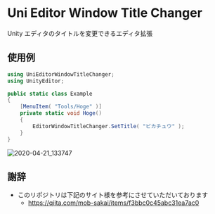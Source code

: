 # Uni Editor Window Title Changer

Unity エディタのタイトルを変更できるエディタ拡張

## 使用例

```cs
using UniEditorWindowTitleChanger;
using UnityEditor;

public static class Example
{
	[MenuItem( "Tools/Hoge" )]
	private static void Hoge()
	{
		EditorWindowTitleChanger.SetTitle( "ピカチュウ" );
	}
}
```

![2020-04-21_133747](https://user-images.githubusercontent.com/6134875/79825992-80c6b400-83d5-11ea-88fc-f43b92b60b94.png)


## 謝辞

* このリポジトリは下記のサイト様を参考にさせていただいております  
    * https://qiita.com/mob-sakai/items/f3bbc0c45abc31ea7ac0  
